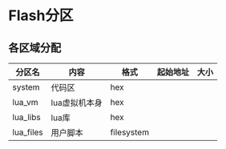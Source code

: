 # Flash分区

## 各区域分配


|分区名     |内容           |格式|起始地址|大小|
|----------|---------------|-------|----|---|
|system    | 代码区    |  hex    |   |  |
|lua_vm    | lua虚拟机本身  |  hex     |   |  |
|lua_libs  | lua库          |  hex   |   |  |
|lua_files | 用户脚本        | filesystem |   |  |
